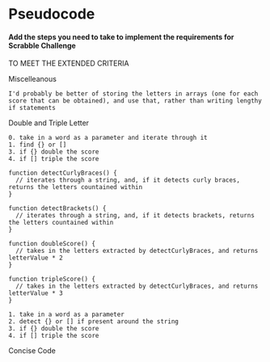# Pseudocode

#### Add the steps you need to take to implement the requirements for Scrabble Challenge

TO MEET THE EXTENDED CRITERIA

Miscelleanous
```
I'd probably be better of storing the letters in arrays (one for each score that can be obtained), and use that, rather than writing lengthy if statements
```

Double and Triple Letter
```
0. take in a word as a parameter and iterate through it
1. find {} or []
3. if {} double the score
4. if [] triple the score
```
```
function detectCurlyBraces() {
  // iterates through a string, and, if it detects curly braces, returns the letters countained within
}

function detectBrackets() {
  // iterates through a string, and, if it detects brackets, returns the letters countained within
}

function doubleScore() {
  // takes in the letters extracted by detectCurlyBraces, and returns letterValue * 2
}

function tripleScore() {
  // takes in the letters extracted by detectCurlyBraces, and returns letterValue * 3
}
```

```
1. take in a word as a parameter
2. detect {} or [] if present around the string
3. if {} double the score
4. if [] triple the score
```
Concise Code
```
```
